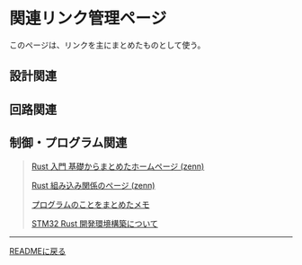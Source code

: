 # 関連リンク管理ページ
このページは、リンクを主にまとめたものとして使う。
## 設計関連
>
## 回路関連
>
## 制御・プログラム関連
>[Rust 入門 基礎からまとめたホームページ (zenn)](https://zenn.dev/mebiusbox/books/22d4c1ed9b0003/viewer/6d5875)<p></p>
>[Rust 組み込み関係のページ (zenn)](https://zenn.dev/oyatomo/articles/56c468e3dae152)<p></p>
>[プログラムのことをまとめたメモ](programs-memo.md)<p></p>
>[STM32 Rust 開発環境構築について](https://zeptoelecdesign.com/rust-embedded2/)

-------------------------------------
[READMEに戻る](https://github.com/kAikvvf/my-webpage/blob/main/README.md)
